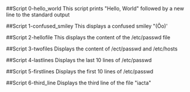 ##Script 0-hello_world
This script prints "Hello, World" followed by a new line to the standard output

##Script 1-confused_smiley
This displays a confused smiley "(Ôo)'

##Script 2-hellofile 
This displays the content of the /etc/passwd file

##Script 3-twofiles
Displays the content of /ect/passwd and /etc/hosts

##Script 4-lastlines
Displays the last 10 lines of /etc/passwd

##Script 5-firstlines
Displays the first 10 lines of /etc/passwd

##Script 6-third_line
Displays the third line of the file "iacta"
